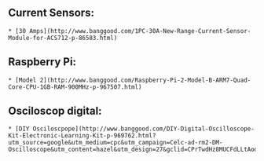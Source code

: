 ## **Current Sensors:**
	* [30 Amps](http://www.banggood.com/1PC-30A-New-Range-Current-Sensor-Module-for-ACS712-p-86583.html)
## **Raspberry Pi:**
  	* [Model 2](http://www.banggood.com/Raspberry-Pi-2-Model-B-ARM7-Quad-Core-CPU-1GB-RAM-900MHz-p-967507.html)
## **Osciloscop digital:**
	* [DIY Osciloscpope](http://www.banggood.com/DIY-Digital-Oscilloscope-Kit-Electronic-Learning-Kit-p-969762.html?utm_source=google&utm_medium=cpc&utm_campaign=Celc-ad-rm2-DM-Oscilloscope&utm_content=hazel&utm_design=27&gclid=CPrTwdHz8MUCFdLLtAodKT8A9g)
